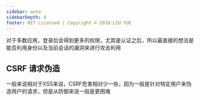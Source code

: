 ```yaml
---
sidebar: auto
sidebarDepth: 4
footer: MIT Licensed | Copyright © 2018-LIU YUE
---
```


对于多数应用，登录后会得到更多的权限，尤其是认证之后，所以最直接的想法是能否利用身份以及当前会话的漏洞来进行攻击利用


## CSRF 请求伪造
一般来说相对于XSS来说，CSRF危害相对少一些，因为一般是针对特定用户来伪造用户的请求，但是从防御来说一般是更困难